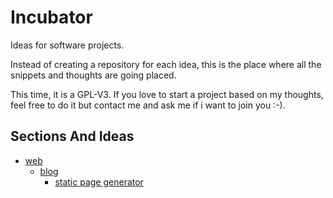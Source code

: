 # Incubator

Ideas for software projects.

Instead of creating a repository for each idea, this is the place where all the snippets and thoughts are going placed.

This time, it is a GPL-V3. If you love to start a project based on my thoughts, feel free to do it but contact me and ask me if i want to join you :-).

## Sections And Ideas

* [web](https://github.com/stevleibelt/incubator/tree/master/web)
    * [blog](https://github.com/stevleibelt/incubator/tree/master/web/blog)
        * [static page generator](https://github.com/stevleibelt/incubator/tree/master/web/blog/static_page_generator/idea.md)
